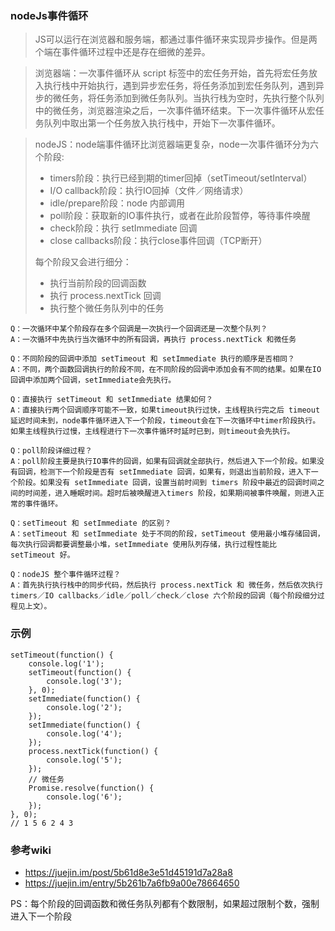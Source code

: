 ### nodeJs事件循环

> JS可以运行在浏览器和服务端，都通过事件循环来实现异步操作。但是两个端在事件循环过程中还是存在细微的差异。

> 浏览器端：一次事件循环从 script 标签中的宏任务开始，首先将宏任务放入执行栈中开始执行，遇到异步宏任务，将任务添加到宏任务队列，遇到异步的微任务，将任务添加到微任务队列。当执行栈为空时，先执行整个队列中的微任务，浏览器渲染之后，一次事件循环结束。下一次事件循环从宏任务队列中取出第一个任务放入执行栈中，开始下一次事件循环。

> nodeJS：node端事件循环比浏览器端更复杂，node一次事件循环分为六个阶段:
> * timers阶段：执行已经到期的timer回掉（setTimeout/setInterval）
> * I/O callback阶段：执行IO回掉（文件／网络请求）
> * idle/prepare阶段：node 内部调用
> * poll阶段：获取新的IO事件执行，或者在此阶段暂停，等待事件唤醒
> * check阶段：执行 setImmediate 回调
> * close callbacks阶段：执行close事件回调（TCP断开）
> 
> 每个阶段又会进行细分：
> * 执行当前阶段的回调函数
> * 执行 process.nextTick 回调
> * 执行整个微任务队列中的任务

```
Q：一次循环中某个阶段存在多个回调是一次执行一个回调还是一次整个队列？
A：一次循环中先执行当次循环中的所有回调，再执行 process.nextTick 和微任务

Q：不同阶段的回调中添加 setTimeout 和 setImmediate 执行的顺序是否相同？
A：不同，两个函数回调执行的阶段不同，在不同阶段的回调中添加会有不同的结果。如果在IO回调中添加两个回调，setImmediate会先执行。

Q：直接执行 setTimeout 和 setImmediate 结果如何？
A：直接执行两个回调顺序可能不一致，如果timeout执行过快，主线程执行完之后 timeout 延迟时间未到，node事件循环进入下一个阶段，timeout会在下一次循环中timer阶段执行。如果主线程执行过慢，主线程进行下一次事件循环时延时已到，则timeout会先执行。

Q：poll阶段详细过程？
A：poll阶段主要是执行IO事件的回调，如果有回调就全部执行，然后进入下一个阶段。如果没有回调，检测下一个阶段是否有 setImmediate 回调，如果有，则退出当前阶段，进入下一个阶段。如果没有 setImmediate 回调，设置当前时间到 timers 阶段中最近的回调时间之间的时间差，进入睡眠时间。超时后被唤醒进入timers 阶段，如果期间被事件唤醒，则进入正常的事件循环。

Q：setTimeout 和 setImmediate 的区别？
A：setTimeout 和 setImmediate 处于不同的阶段，setTimeout 使用最小堆存储回调，每次执行回调都要调整最小堆，setImmediate 使用队列存储，执行过程性能比 setTimeout 好。

Q：nodeJS 整个事件循环过程？
A：首先执行执行栈中的同步代码，然后执行 process.nextTick 和 微任务，然后依次执行 timers／IO callbacks／idle／poll／check／close 六个阶段的回调（每个阶段细分过程见上文）。
```

### 示例
```
setTimeout(function() {
    console.log('1');
    setTimeout(function() {
        console.log('3');
    }, 0);
    setImmediate(function() {
        console.log('2');
    });
    setImmediate(function() {
        console.log('4');
    });
    process.nextTick(function() {
        console.log('5');
    });
    // 微任务
    Promise.resolve(function() {
        console.log('6');
    });
}, 0);
// 1 5 6 2 4 3
```

### 参考wiki
* https://juejin.im/post/5b61d8e3e51d45191d7a28a8
* https://juejin.im/entry/5b261b7a6fb9a00e78664650

PS：每个阶段的回调函数和微任务队列都有个数限制，如果超过限制个数，强制进入下一个阶段

